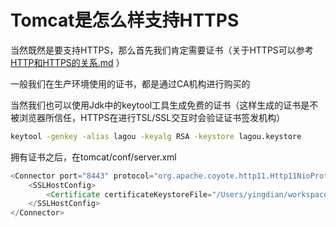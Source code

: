 # Tomcat是怎么样支持HTTPS

当然既然是要支持HTTPS，那么首先我们肯定需要证书（关于HTTPS可以参考 [HTTP和HTTPS的关系.md](../network/HTTP和HTTPS的关系.md) ）

一般我们在生产环境使用的证书，都是通过CA机构进行购买的

当然我们也可以使用Jdk中的keytool工具生成免费的证书（这样生成的证书是不被浏览器所信任，HTTPS在进行TSL/SSL交互时会验证证书签发机构）

```sh
keytool -genkey -alias lagou -keyalg RSA -keystore lagou.keystore
```



拥有证书之后，在tomcat/conf/server.xml

```java
<Connector port="8443" protocol="org.apache.coyote.http11.Http11NioProtocol"maxThreads="150" schema="https" secure="true" SSLEnabled="true">
    <SSLHostConfig>
        <Certificate certificateKeystoreFile="/Users/yingdian/workspace/servers/apache-tomcat-8.5.50/conf/elgchat.keystore" certificateKeystorePassword="lagou123"type="RSA"/>
    </SSLHostConfig>
</Connector>
```

